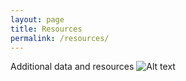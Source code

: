 ```yaml
---
layout: page
title: Resources
permalink: /resources/
---
```

Additional data and resources
![Alt text](/assets/photo1.png)
